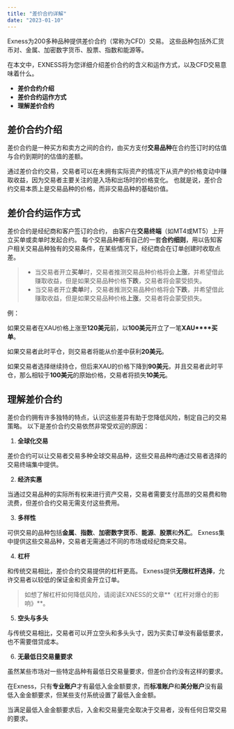 ```yaml
---
title: "差价合约详解"
date: "2023-01-10"
---
```


Exness为200多种品种提供差价合约（常称为CFD）交易。 这些品种包括外汇货币对、金属、加密数字货币、股票、指数和能源等。

在本文中，EXNESS将为您详细介绍差价合约的含义和运作方式，以及CFD交易意味着什么。

- **差价合约介绍**
- **差价合约运作方式**
- **理解差价合约**

## 差价合约介绍

差价合约是一种买方和卖方之间的合约，由买方支付**交易品种**在合约签订时的估值与合约到期时的估值的差额。

通过差价合约交易，交易者可以在未拥有实际资产的情况下从资产的价格变动中赚取收益，因为交易者主要关注的是入场和出场时的价格变化。 也就是说，差价合约交易本质上是交易品种的价格，而非交易品种的基础价值。

## 差价合约运作方式

差价合约是经纪商和客户签订的合约， 由客户在**交易终端**（如MT4或MT5）上开立买单或卖单时发起合约。 每个交易品种都有自己的一套**合约细则**，用以告知客户相关交易品种独有的交易条件，在某些情况下，经纪商会在订单创建时收取点差。

> - 当交易者开立**买单**时，交易者推测交易品种价格将会**上涨**，并希望借此赚取收益，但是如果交易品种价格**下跌**，交易者将会蒙受损失。
> - 当交易者开立**卖单**时，交易者推测交易品种价格将会**下跌**，并希望借此赚取收益，但是如果交易品种价格**上涨**，交易者将会蒙受损失。

例：

如果交易者在XAU价格上涨至**120美元**前，以**100美元**开立了一笔**XAU****买单**。

如果交易者此时平仓，则交易者将能从价差中获利**20美元**。

如果交易者选择继续持仓，但后来XAU的价格下降到**90美元**，并且交易者此时平仓，那么相较于**100美元**的原始价格，交易者将损失**10美元**。

## 理解差价合约

差价合约拥有许多独特的特点，认识这些差异有助于您降低风险，制定自己的交易策略。 以下是差价合约交易依然非常受欢迎的原因：

1. **全球化交易**

差价合约可以让交易者交易多种全球交易品种，这些交易品种均通过交易者选择的交易终端集中提供。

2. **经济实惠**

当通过交易品种的实际所有权来进行资产交易，交易者需要支付高昂的交易费和物流费，但差价合约交易无需支付这些费用。

3. **多样性**

可供交易的品种包括**金属**、**指数**、**加密数字货币**、**能源**、**股票**和**外汇**。 Exness集中提供这些交易品种，交易者无需通过不同的市场或经纪商来交易。

4. **杠杆**

和传统交易相比，差价合约交易提供的杠杆更高。 Exness提供**无限杠杆选择**，允许交易者以较低的保证金和资金开立订单。

> 如想了解杠杆如何降低风险，请阅读EXNESS的文章**《杠杆对爆仓的影响》**。

5. **空头与多头**

与传统交易相比，交易者可以开立空头和多头头寸，因为买卖订单没有最低要求，也不需要借贷成本。

6. **无最低日交易量要求**

虽然某些市场对一些特定品种有最低日交易量要求，但差价合约没有这样的要求。

在Exness，只有**专业账户**才有最低入金金额要求，而**标准账户**和**美分账户**没有最低入金金额要求，但某些支付系统设置了最低入金金额。

当满足最低入金金额要求后，入金和交易量完全取决于交易者，没有任何日常交易的要求。
